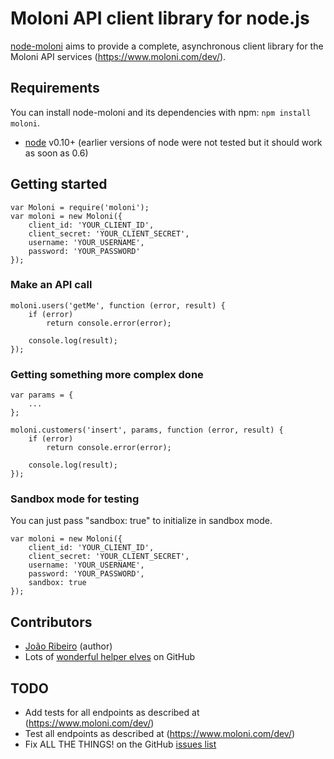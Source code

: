 Moloni API client library for node.js
======================================

[node-moloni](https://github.com/JonnyBGod/node-moloni) aims to provide a complete, asynchronous client library for the Moloni API services (https://www.moloni.com/dev/).

## Requirements

You can install node-moloni and its dependencies with npm: `npm install moloni`.

- [node](http://nodejs.org/) v0.10+ (earlier versions of node were not tested but it should work as soon as 0.6)

## Getting started

	var Moloni = require('moloni');
	var moloni = new Moloni({
		client_id: 'YOUR_CLIENT_ID',
		client_secret: 'YOUR_CLIENT_SECRET',
		username: 'YOUR_USERNAME',
		password: 'YOUR_PASSWORD'
	});


### Make an API call

	moloni.users('getMe', function (error, result) {
		if (error)
			return console.error(error);

		console.log(result);
	});


### Getting something more complex done
	
	var params = {
		...
	};

	moloni.customers('insert', params, function (error, result) {
		if (error)
			return console.error(error);

		console.log(result);
	});


### Sandbox mode for testing

You can just pass "sandbox: true" to initialize in sandbox mode.

	var moloni = new Moloni({
		client_id: 'YOUR_CLIENT_ID',
		client_secret: 'YOUR_CLIENT_SECRET',
		username: 'YOUR_USERNAME',
		password: 'YOUR_PASSWORD',
		sandbox: true
	});


## Contributors

- [João Ribeiro](https://github.com/JonnyBGod) (author)
- Lots of [wonderful helper elves](https://github.com/JonnyBGod/node-moloni/contributors) on GitHub

## TODO

- Add tests for all endpoints as described at (https://www.moloni.com/dev/)
- Test all endpoints as described at (https://www.moloni.com/dev/)
- Fix ALL THE THINGS! on the GitHub [issues list](https://github.com/JonnyBGod/node-moloni/issues)